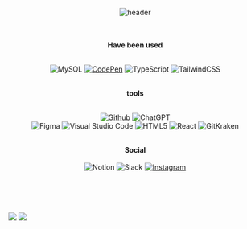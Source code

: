 <div align="center">
  
![header](https://capsule-render.vercel.app/api?type=Waving&color=0:fcdeee,100:fcdeee&height=140&text=Nakyung%20Ahn&fontAlignY=34&fontColor=ffffff&fontSize=40&desc=design,%20develop.&descAlign=70.&descAlignY=51)
  
  <br />
  <br />
  <b>Have been used</b>
  <br />
  <br />
  
  ![MySQL](https://img.shields.io/badge/mysql-332d30?style=for-the-badge&logo=mysql&logoColor=white)
  <a href="https://codepen.io/Ahnnakyung">![CodePen](https://img.shields.io/badge/CodePen-white?style=for-the-badge&logo=codepen&logoColor=black)</a>
  ![TypeScript](https://img.shields.io/badge/typescript-191618?style=for-the-badge&logo=typescript&logoColor=white)
  ![TailwindCSS](https://img.shields.io/badge/tailwindcss-191618?style=for-the-badge&logo=tailwind-css&logoColor=white)

  <br />
  <b>tools</b>
  <br />
  <br />
  
  <a href="https://github.com/Ahnnakyung">![Github](https://img.shields.io/badge/github-191618?style=for-the-badge&logo=github&logoColor=white)</a>
  ![ChatGPT](https://img.shields.io/badge/chatGPT-191618?style=for-the-badge&logo=openai&logoColor=white)
    <br />
  ![Figma](https://img.shields.io/badge/figma-332d30?style=for-the-badge&logo=figma&logoColor=white)
  ![Visual Studio Code](https://img.shields.io/badge/Visual%20Studio%20Code-332d30?style=for-the-badge&logo=visual-studio-code&logoColor=white)
  ![HTML5](https://img.shields.io/badge/html5-191618?style=for-the-badge&logo=html5&logoColor=white)
  ![React](https://img.shields.io/badge/React-191618?style=for-the-badge&logo=React&logoColor=white)
  ![GitKraken](https://img.shields.io/badge/GitKraken-332d30?style=for-the-badge&logo=gitkraken&logoColor=white)
  
  <br /><b>Social </b><br />
  <br />
  ![Notion](https://img.shields.io/badge/Notion-000000?style=for-the-badge&logo=notion&logoColor=white)
  ![Slack](https://img.shields.io/badge/Slack-191618?style=for-the-badge&logo=slack&logoColor=white)
  <a href="https://instagram.com/ahnnakyung?igshid=MmIzYWVlNDQ5Yg==">![Instagram](https://img.shields.io/badge/Instagram-191618?style=for-the-badge&logo=Instagram&logoColor=white)</a>
  <br />
  
</div>

  <br />
  <br />
  <br />
  <br />
  <img src="https://i.postimg.cc/qBnJ2k1D/image.jpg">
  <img src="https://i.postimg.cc/6QSRSWJ4/image.jpg">
